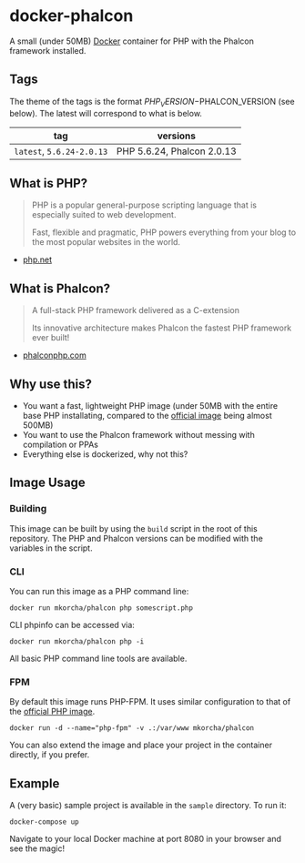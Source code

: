 docker-phalcon
==============

A small (under 50MB) [Docker](https://www.docker.com/) container for PHP with the Phalcon framework installed.

Tags
----

The theme of the tags is the format $PHP_VERSION-$PHALCON_VERSION (see below). The latest will correspond to what is below.

| tag                       | versions                   |
|---------------------------|----------------------------|
| `latest`, `5.6.24-2.0.13` | PHP 5.6.24, Phalcon 2.0.13 |

What is PHP?
------------

>PHP is a popular general-purpose scripting language that is especially suited to web development.
> 
> Fast, flexible and pragmatic, PHP powers everything from your blog to the most popular websites in the world.

- [php.net](https://secure.php.net/)

What is Phalcon?
----------------

> A full-stack PHP framework delivered as a C-extension
> 
> Its innovative architecture makes Phalcon the fastest PHP framework ever built!

- [phalconphp.com](https://phalconphp.com/en/)

Why use this?
-------------

* You want a fast, lightweight PHP image (under 50MB with the entire base PHP installating, compared to the [official image](https://hub.docker.com/_/php/) being almost 500MB)
* You want to use the Phalcon framework without messing with compilation or PPAs
* Everything else is dockerized, why not this?

Image Usage
-----------

### Building

This image can be built by using the `build` script in the root of this repository. The PHP and Phalcon versions can be modified with the variables in the script.

### CLI

You can run this image as a PHP command line:

`docker run mkorcha/phalcon php somescript.php`

CLI phpinfo can be accessed via:

`docker run mkorcha/phalcon php -i`

All basic PHP command line tools are available.

### FPM

By default this image runs PHP-FPM. It uses similar configuration to that of the [official PHP image](https://hub.docker.com/_/php/). 

`docker run -d --name="php-fpm" -v .:/var/www mkorcha/phalcon`

You can also extend the image and place your project in the container directly, if you prefer.

Example
-------

A (very basic) sample project is available in the `sample` directory. To run it:

`docker-compose up`

Navigate to your local Docker machine at port 8080 in your browser and see the magic!
